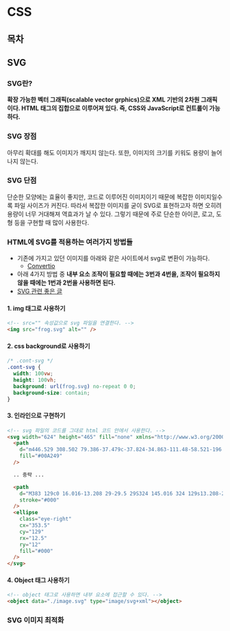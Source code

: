 # CSS

## 목차

## SVG

### SVG란?

**확장 가능한 벡터 그래픽(scalable vector grphics)으로 XML 기반의 2차원 그래픽이다. HTML 태그의 집합으로 이루어져 있다. 즉, CSS와 JavaScript로 컨트롤이 가능하다.**

### SVG 장점

아무리 확대를 해도 이미지가 깨지지 않는다. 또한, 이미지의 크기를 키워도 용량이 늘어나지 않는다.

### SVG 단점

단순한 모양에는 효율이 좋지만, 코드로 이루어진 이미지이기 때문에 복잡한 이미지일수록 파일 사이즈가 커진다. 따라서 복잡한 이미지를 굳이 SVG로 표현하고자 하면 오히려 용량이 너무 거대해져 역효과가 날 수 있다. 그렇기 때문에 주로 단순한 아이콘, 로고, 도형 등을 구현할 때 많이 사용한다.

### HTML에 SVG를 적용하는 여러가지 방법들

- 기존에 가지고 있던 이미지를 아래와 같은 사이트에서 svg로 변환이 가능하다.
  - [Convertio](https://convertio.co/kr/png-svg/)
- 아래 4가지 방법 중 **내부 요소 조작이 필요할 때에는 3번과 4번을, 조작이 필요하지 않을 때에는 1번과 2번을 사용하면 된다.**
- [SVG 관련 좋은 글](https://nykim.work/35)

#### 1. img 태그로 사용하기

```html
<!-- src="" 속성값으로 svg 파일을 연결한다. -->
<img src="frog.svg" alt="" />
```

#### 2. css background로 사용하기

```css
/* .cont-svg */
.cont-svg {
  width: 100vw;
  height: 100vh;
  background: url(frog.svg) no-repeat 0 0;
  background-size: contain;
}
```

#### 3. 인라인으로 구현하기

```html
<!-- svg 파일의 코드를 그대로 html 코드 안에서 사용한다. -->
<svg width="624" height="465" fill="none" xmlns="http://www.w3.org/2000/svg">
  <path
    d="m446.529 308.502 79.386-37.479c-37.824-34.863-111.48-58.521-196.146-58.521-123.264 0-223.191 50.142-223.191 112.002 0 61.857 99.927 112.002 223.191 112.002 94.674 0 175.575-29.586 208.011-71.334l-91.251-56.67Z"
    fill="#00A249"
  />

  .. 중략 ...

  <path
    d="M383 129c0 16.016-13.208 29-29.5 29S324 145.016 324 129s13.208-29 29.5-29 29.5 12.984 29.5 29Z"
    stroke="#000"
  />
  <ellipse
    class="eye-right"
    cx="353.5"
    cy="129"
    rx="12.5"
    ry="12"
    fill="#000"
  />
</svg>
```

#### 4. Object 태그 사용하기

```html
<!-- object 태그로 사용하면 내부 요소에 접근할 수 있다. -->
<object data="./image.svg" type="image/svg+xml"></object>
```

### SVG 이미지 최적화
